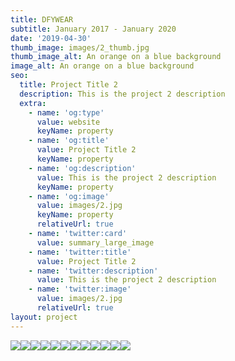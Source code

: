 ```yaml
---
title: DFYWEAR
subtitle: January 2017 - January 2020
date: '2019-04-30'
thumb_image: images/2_thumb.jpg
thumb_image_alt: An orange on a blue background
image_alt: An orange on a blue background
seo:
  title: Project Title 2
  description: This is the project 2 description
  extra:
    - name: 'og:type'
      value: website
      keyName: property
    - name: 'og:title'
      value: Project Title 2
      keyName: property
    - name: 'og:description'
      value: This is the project 2 description
      keyName: property
    - name: 'og:image'
      value: images/2.jpg
      keyName: property
      relativeUrl: true
    - name: 'twitter:card'
      value: summary_large_image
    - name: 'twitter:title'
      value: Project Title 2
    - name: 'twitter:description'
      value: This is the project 2 description
    - name: 'twitter:image'
      value: images/2.jpg
      relativeUrl: true
layout: project
---
```

![](/images/1-ad21f48c.png)![](/images/3-ae36fb2e.png)![](/images/4-f20874fc.png)![](/images/5-4e5ff605.png)![](/images/6-bbfa9ec0.png)![](/images/7-f160fbb3.png)![](/images/8-ce2ab1f7.png)![](/images/9.png)![](/images/10.png)![](/images/11.png)![](/images/12.png)![](/images/13.png)
